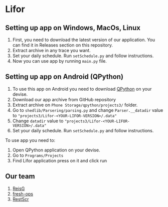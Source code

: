 # Lifor

## Setting up app on Windows, MacOs, Linux
1. First, you need to download the latest version of our application. You can find it in Releases section on this repository.
2. Extract archive in any trace you want.
3. Set your daily schedule. Run `setSchedule.py` and follow instructions.
4. Now you can use app by running `main.py` file.

## Setting up app on Android (QPython)
1. To use this app on Android you need to download [QPython](https://github.com/qpython-android/qpython/releases/tag/3.0.1) on your devise. <!-- There must be a link to Google Play Store but I couldn't reach it -->
2. Download our app archive from GitHub repository
3. Extract archive on `Phone Storage/qpython/projects3/` folder.
4. Go to `shedlib/Parsering/parsing.py` and change `Parser.__datadir` value to `"projects3/Lifor-<YOUR-LIFOR-VERSION>/.data"`
5. Change `datadir` value to `"projects3/Lifor-<YOUR-LIFOR-VERSION>/.data"`
6. Set your daily schedule. Run `setSchedule.py` and follow instructions.

To use app you need to:
1. Open QPython application on your devise.
2. Go to `Programs/Projects`
3. Find Lifor application press on it and click run

## Our team
1. [ReisG](https://github.com/ReisG)
2. [fresh-ops](https://github.com/fresh-ops)
3. [RestScr](https://github.com/RestScr)
